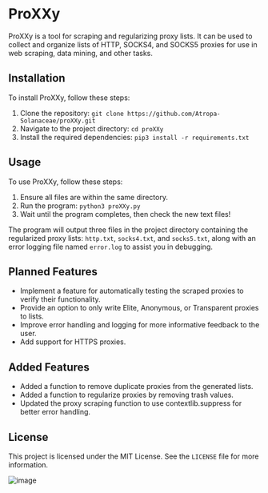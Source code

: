 # ProXXy

ProXXy is a tool for scraping and regularizing proxy lists. It can be used to collect and organize lists of HTTP, SOCKS4, and SOCKS5 proxies for use in web scraping, data mining, and other tasks.

## Installation

To install ProXXy, follow these steps:

1. Clone the repository: `git clone https://github.com/Atropa-Solanaceae/proXXy.git`
2. Navigate to the project directory: `cd proXXy`
3. Install the required dependencies: `pip3 install -r requirements.txt`

## Usage

To use ProXXy, follow these steps:

1. Ensure all files are within the same directory.
2. Run the program: `python3 proXXy.py`
3. Wait until the program completes, then check the new text files!

The program will output three files in the project directory containing the regularized proxy lists: `http.txt`, `socks4.txt`, and `socks5.txt`, along with an error logging file named `error.log` to assist you in debugging.

## Planned Features
- Implement a feature for automatically testing the scraped proxies to verify their functionality.
- Provide an option to only write Elite, Anonymous, or Transparent proxies to lists.
- Improve error handling and logging for more informative feedback to the user.
- Add support for HTTPS proxies.

## Added Features
- Added a function to remove duplicate proxies from the generated lists.
- Added a function to regularize proxies by removing trash values.
- Updated the proxy scraping function to use contextlib.suppress for better error handling.

## License

This project is licensed under the MIT License. See the `LICENSE` file for more information.


![image](https://user-images.githubusercontent.com/89823371/229643010-7eff1a16-b10e-4b98-a50b-15495582903e.png)

